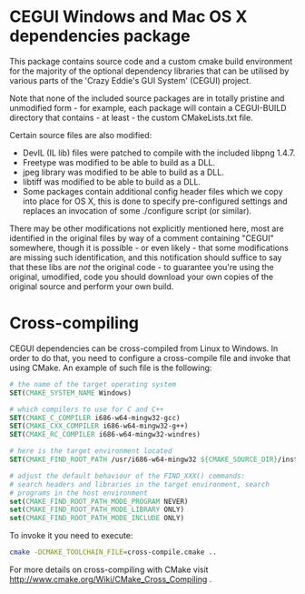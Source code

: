 # CEGUI Windows and Mac OS X dependencies package
This package contains source code and a custom cmake build environment for the
majority of the optional dependency libraries that can be utilised by various
parts of the 'Crazy Eddie's GUI System' (CEGUI) project.

Note that none of the included source packages are in totally pristine and
unmodified form - for example, each package will contain a CEGUI-BUILD
directory that contains - at least - the custom CMakeLists.txt file.

Certain source files are also modified:

* DevIL (IL lib) files were patched to compile with the included libpng 1.4.7.
* Freetype was modified to be able to build as a DLL.
* jpeg library was modified to be able to build as a DLL.
* libtiff was modified to be able to build as a DLL.
* Some packages contain additional config header files which we copy into place
  for OS X, this is done to specify pre-configured settings and replaces an
  invocation of some ./configure script (or similar).

There may be other modifications not explicitly mentioned here, most are
identified in the original files by way of a comment containing "CEGUI"
somewhere, though it is possible - or even likely - that some modifications
are missing such identification, and this notification should suffice to
say that these libs are *not* the original code - to guarantee you're using
the original, umodified, code you should download your own copies of the
original source and perform your own build.

# Cross-compiling

CEGUI dependencies can be cross-compiled from Linux to Windows. In order to do that, you need to configure a cross-compile file and invoke that using CMake. An example of such file is the following:

```CMake
# the name of the target operating system
SET(CMAKE_SYSTEM_NAME Windows)

# which compilers to use for C and C++
SET(CMAKE_C_COMPILER i686-w64-mingw32-gcc)
SET(CMAKE_CXX_COMPILER i686-w64-mingw32-g++)
SET(CMAKE_RC_COMPILER i686-w64-mingw32-windres)

# here is the target environment located
SET(CMAKE_FIND_ROOT_PATH /usr/i686-w64-mingw32 ${CMAKE_SOURCE_DIR}/install)

# adjust the default behaviour of the FIND_XXX() commands:
# search headers and libraries in the target environment, search
# programs in the host environment
set(CMAKE_FIND_ROOT_PATH_MODE_PROGRAM NEVER)
set(CMAKE_FIND_ROOT_PATH_MODE_LIBRARY ONLY)
set(CMAKE_FIND_ROOT_PATH_MODE_INCLUDE ONLY)
```

To invoke it you need to execute:
```bash
cmake -DCMAKE_TOOLCHAIN_FILE=cross-compile.cmake ..
```

For more details on cross-compiling with CMake visit http://www.cmake.org/Wiki/CMake_Cross_Compiling .